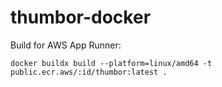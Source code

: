 # thumbor-docker


Build for AWS App Runner:

```
docker buildx build --platform=linux/amd64 -t public.ecr.aws/:id/thumbor:latest .
```
